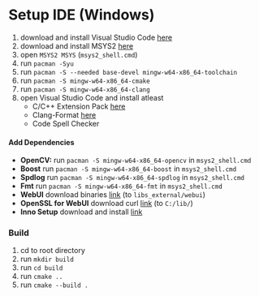 # Setup IDE (Windows)

1.  download and install Visual Studio Code [here](https://code.visualstudio.com/)
2.  download and install MSYS2 [here](https://www.msys2.org/)
3.  open `MSYS2 MSYS` (`msys2_shell.cmd`)
4.  run `pacman -Syu`
5.  run `pacman -S --needed base-devel mingw-w64-x86_64-toolchain`
6.  run `pacman -S mingw-w64-x86_64-cmake`
7.  run `pacman -S mingw-w64-x86_64-clang`
11. open Visual Studio Code and install atleast
    -   C/C++ Extension Pack [here](https://marketplace.visualstudio.com/items?itemName=ms-vscode.cpptools-extension-pack)
    -   Clang-Format [here](https://marketplace.visualstudio.com/items?itemName=xaver.clang-format)
    -   Code Spell Checker

#### Add Dependencies

-  **OpenCV:** run `pacman -S mingw-w64-x86_64-opencv` in `msys2_shell.cmd`
-  **Boost** run `pacman -S mingw-w64-x86_64-boost` in `msys2_shell.cmd`
-  **Spdlog** run `pacman -S mingw-w64-x86_64-spdlog` in `msys2_shell.cmd`
-  **Fmt** run `pacman -S mingw-w64-x86_64-fmt` in `msys2_shell.cmd`
-  **WebUI** download binaries [link](https://github.com/webui-dev/webui/releases) (to `libs_external/webui`)
-  **OpenSSL for WebUI** download curl [link](https://curl.se/windows/) (to `C:/lib/`)
-  **Inno Setup** download and install [link](https://jrsoftware.org/isdl.php)

### Build

1.  cd to root directory
2.  run `mkdir build`
3.  run `cd build`
4.  run `cmake ..`
5.  run `cmake --build .`
